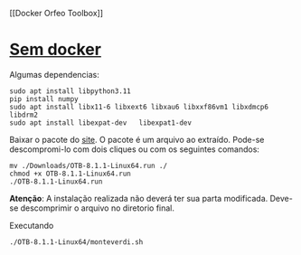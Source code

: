 [[Docker Orfeo Toolbox]]

# [Sem docker](https://www.orfeo-toolbox.org/CookBook/Installation.html)

Algumas dependencias:
```
sudo apt install libpython3.11
pip install numpy
sudo apt install libx11-6 libxext6 libxau6 libxxf86vm1 libxdmcp6 libdrm2
sudo apt install libexpat-dev   libexpat1-dev
```

Baixar o pacote do [site](https://www.orfeo-toolbox.org/download/).
O pacote é um arquivo ao extraído. Pode-se descompromi-lo com dois cliques ou com os seguintes comandos:

```
mv ./Downloads/OTB-8.1.1-Linux64.run ./
chmod +x OTB-8.1.1-Linux64.run
./OTB-8.1.1-Linux64.run
```

**Atenção**: A instalação realizada não deverá ter sua parta modificada. Deve-se descomprimir o arquivo no diretorio final.


Executando
```
./OTB-8.1.1-Linux64/monteverdi.sh
```
